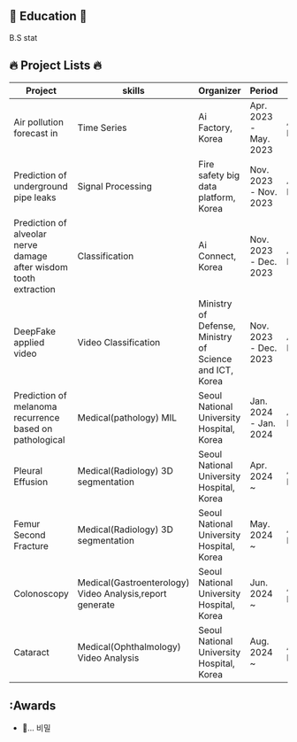 

## 📖 Education 📖
B.S stat

## 🔥 Project Lists 🔥
| Project | skills | Organizer | Period | Link |
|---------|----------------|-----------|--------|----|
| Air pollution forecast in | Time Series | Ai Factory, Korea | Apr. 2023 - May. 2023 | Added later |
| Prediction of underground pipe leaks| Signal Processing | Fire safety big data platform, Korea | Nov. 2023 - Nov. 2023 | Added later |
| Prediction of alveolar nerve damage after wisdom tooth extraction| Classification | Ai Connect, Korea | Nov. 2023 - Dec. 2023 | Added later |
| DeepFake applied video | Video Classification | Ministry of Defense, Ministry of Science and ICT, Korea | Nov. 2023 - Dec. 2023 | Added later |
| Prediction of melanoma recurrence based on pathological | Medical(pathology) MIL | Seoul National University Hospital, Korea | Jan. 2024 - Jan. 2024 | Added later |
| Pleural Effusion | Medical(Radiology) 3D segmentation | Seoul National University Hospital, Korea | Apr. 2024 ~  | Added later |
| Femur Second Fracture | Medical(Radiology) 3D segmentation | Seoul National University Hospital, Korea | May. 2024 ~ | Added later |
| Colonoscopy | Medical(Gastroenterology) Video Analysis,report generate | Seoul National University Hospital, Korea | Jun. 2024 ~ | Added later |
| Cataract | Medical(Ophthalmology) Video Analysis | Seoul National University Hospital, Korea | Aug. 2024 ~ | Added later |

## :Awards
- 🤔... 비밀

<!--

[Github_Link](https://example.com/colonoscopy-project)
**jjunstone7/jjunstone7** is a ✨ _special_ ✨ repository because its `README.md` (this file) appears on your GitHub profile.

Here are some ideas to get you started:
Here is an example of using emojis in GitHub Markdown:

- :smile: This project makes me happy!
- :computer: Working on coding projects.
- :bulb: Got a new idea for a project!
- :rocket: Ready to launch the new version!

- 🔭 I’m currently working on ...
- 🌱 I’m currently learning ...
- 👯 I’m looking to collaborate on ...
- 🤔 I’m looking for help with ...
- 💬 Ask me about ...
- 📫 How to reach me: ...
- 😄 Pronouns: ...
- ⚡ Fun fact: ...
-->
